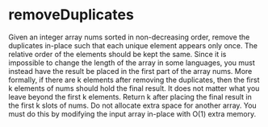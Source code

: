 # removeDuplicates
Given an integer array nums sorted in non-decreasing order, remove the duplicates in-place such that each unique element appears only once. The relative order of the elements should be kept the same.  Since it is impossible to change the length of the array in some languages, you must instead have the result be placed in the first part of the array nums. More formally, if there are k elements after removing the duplicates, then the first k elements of nums should hold the final result. It does not matter what you leave beyond the first k elements.  Return k after placing the final result in the first k slots of nums.  Do not allocate extra space for another array. You must do this by modifying the input array in-place with O(1) extra memory.
